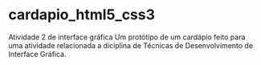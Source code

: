 # cardapio_html5_css3
Atividade 2 de interface gráfica
Um protótipo de um cardápio feito para uma atividade relacionada a diciplina de Técnicas de Desenvolvimento de Interface Gráfica.
